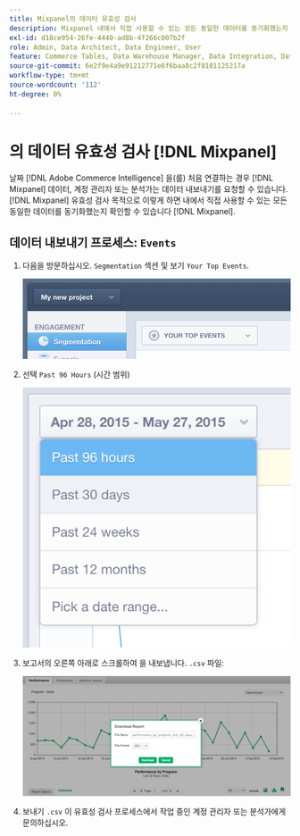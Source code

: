```yaml
---
title: Mixpanel의 데이터 유효성 검사
description: Mixpanel 내에서 직접 사용할 수 있는 모든 동일한 데이터를 동기화했는지 확인하는 방법에 대해 알아봅니다.
exl-id: d18ce954-26fe-4440-ad8b-4f266c007b2f
role: Admin, Data Architect, Data Engineer, User
feature: Commerce Tables, Data Warehouse Manager, Data Integration, Data Import/Export
source-git-commit: 6e2f9e4a9e91212771e6f6baa8c2f8101125217a
workflow-type: tm+mt
source-wordcount: '112'
ht-degree: 0%

---
```


# 의 데이터 유효성 검사 [!DNL Mixpanel]

날짜 [!DNL Adobe Commerce Intelligence] 을(를) 처음 연결하는 경우 [!DNL Mixpanel] 데이터, 계정 관리자 또는 분석가는 데이터 내보내기를 요청할 수 있습니다. [!DNL Mixpanel] 유효성 검사 목적으로 이렇게 하면 내에서 직접 사용할 수 있는 모든 동일한 데이터를 동기화했는지 확인할 수 있습니다 [!DNL Mixpanel].

## 데이터 내보내기 프로세스: `Events`

1. 다음을 방문하십시오. `Segmentation` 섹션 및 보기 `Your Top Events`.

   ![](../../../assets/your-top-events.png)

1. 선택 `Past 96 Hours` (시간 범위)

   ![](../../../assets/past-96-hours.png)

1. 보고서의 오른쪽 아래로 스크롤하여 을 내보냅니다. `.csv` 파일:

   ![](../../../assets/export-csv-mixpanel.png)

1. 보내기 `.csv` 이 유효성 검사 프로세스에서 작업 중인 계정 관리자 또는 분석가에게 문의하십시오.
